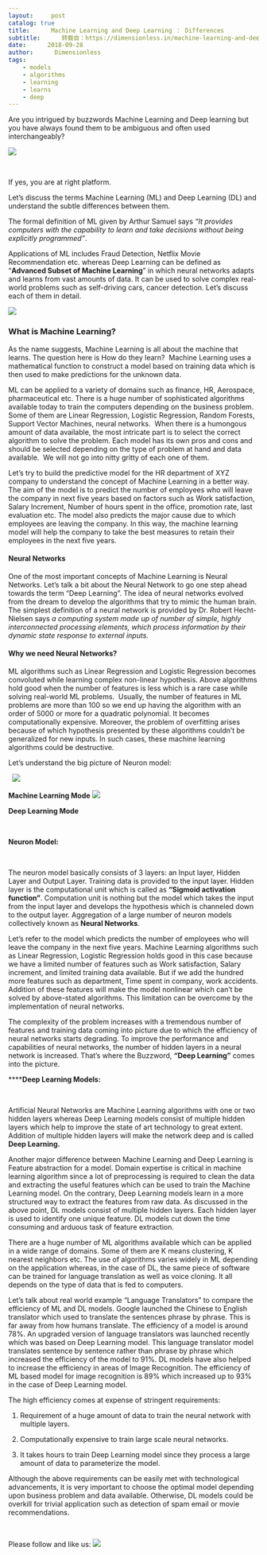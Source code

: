 ```yaml
---
layout:     post
catalog: true
title:      Machine Learning and Deep Learning ： Differences
subtitle:      转载自：https://dimensionless.in/machine-learning-and-deep-learning-differences/
date:      2018-09-28
author:      Dimensionless
tags:
    - models
    - algorithms
    - learning
    - learns
    - deep
---
```


Are you intrigued by buzzwords Machine Learning and Deep learning but you have always found them to be ambiguous and often used interchangeably?

![](https://dimensionless.in/wp-content/uploads/2018/09/4.png)








 

If yes, you are at right platform.

Let’s discuss the terms Machine Learning (ML) and Deep Learning (DL) and understand the subtle differences between them.

The formal definition of ML given by Arthur Samuel says *“It provides computers with the capability to learn and take decisions without being explicitly programmed”*.

Applications of ML includes Fraud Detection, Netflix Movie Recommendation etc. whereas Deep Learning can be defined as “**Advanced Subset of Machine Learning**” in which neural networks adapts and learns from vast amounts of data. It can be used to solve complex real-world problems such as self-driving cars, cancer detection. Let’s discuss each of them in detail.

![](https://dimensionless.in/wp-content/uploads/2018/09/3.png)


### 

### **What is Machine Learning?**

As the name suggests, Machine Learning is all about the machine that learns. The question here is How do they learn?  Machine Learning uses a mathematical function to construct a model based on training data which is then used to make predictions for the unknown data.

ML can be applied to a variety of domains such as finance, HR, Aerospace, pharmaceutical etc. There is a huge number of sophisticated algorithms available today to train the computers depending on the business problem. Some of them are Linear Regression, Logistic Regression, Random Forests, Support Vector Machines, neural networks.  When there is a humongous amount of data available, the most intricate part is to select the correct algorithm to solve the problem. Each model has its own pros and cons and should be selected depending on the type of problem at hand and data available.  We will not go into nitty gritty of each one of them.

Let’s try to build the predictive model for the HR department of XYZ company to understand the concept of Machine Learning in a better way. The aim of the model is to predict the number of employees who will leave the company in next five years based on factors such as Work satisfaction, Salary Increment, Number of hours spent in the office, promotion rate, last evaluation etc. The model also predicts the major cause due to which employees are leaving the company. In this way, the machine learning model will help the company to take the best measures to retain their employees in the next five years.

#### **Neural Networks**

One of the most important concepts of Machine Learning is Neural Networks. Let’s talk a bit about the Neural Network to go one step ahead towards the term “Deep Learning”. The idea of neural networks evolved from the dream to develop the algorithms that try to mimic the human brain. The simplest definition of a neural network is provided by Dr. Robert Hecht-Nielsen says *a computing system made up of number of simple, highly interconnected processing elements, which process information by their dynamic state response to external inputs.*

#### **Why we need Neural Networks?**

ML algorithms such as Linear Regression and Logistic Regression becomes convoluted while learning complex non-linear hypothesis. Above algorithms hold good when the number of features is less which is a rare case while solving real-world ML problems.  Usually, the number of features in ML problems are more than 100 so we end up having the algorithm with an order of 5000 or more for a quadratic polynomial. It becomes computationally expensive. Moreover, the problem of overfitting arises because of which hypothesis presented by these algorithms couldn’t be generalized for new inputs. In such cases, these machine learning algorithms could be destructive.

Let’s understand the big picture of Neuron model:

 
![](https://dimensionless.in/wp-content/uploads/2018/09/2.png)


**Machine Learning Mode**
![](https://dimensionless.in/wp-content/uploads/2018/09/Picture1.png)


**Deep Learning Mode**









 

**Neuron Model:**

 

The neuron model basically consists of 3 layers: an Input layer, Hidden Layer and Output Layer. Training data is provided to the input layer. Hidden layer is the computational unit which is called as **“Sigmoid activation** **function”**. Computation unit is nothing but the model which takes the input from the input layer and develops the hypothesis which is channeled down to the output layer. Aggregation of a large number of neuron models collectively known as **Neural Networks**.

Let’s refer to the model which predicts the number of employees who will leave the company in the next five years. Machine Learning algorithms such as Linear Regression, Logistic Regression holds good in this case because we have a limited number of features such as Work satisfaction, Salary increment, and limited training data available. But if we add the hundred more features such as department, Time spent in company, work accidents. Addition of these features will make the model nonlinear which can’t be solved by above-stated algorithms. This limitation can be overcome by the implementation of neural networks.

The complexity of the problem increases with a tremendous number of features and training data coming into picture due to which the efficiency of neural networks starts degrading. To improve the performance and capabilities of neural networks, the number of hidden layers in a neural network is increased. That’s where the Buzzword, **“Deep Learning”** comes into the picture.

******Deep Learning Models:**

 

Artificial Neural Networks are Machine Learning algorithms with one or two hidden layers whereas Deep Learning models consist of multiple hidden layers which help to improve the state of art technology to great extent. Addition of multiple hidden layers will make the network deep and is called **Deep Learning.**

Another major difference between Machine Learning and Deep Learning is Feature abstraction for a model. Domain expertise is critical in machine learning algorithm since a lot of preprocessing is required to clean the data and extracting the useful features which can be used to train the Machine Learning model. On the contrary, Deep Learning models learn in a more structured way to extract the features from raw data. As discussed in the above point, DL models consist of multiple hidden layers. Each hidden layer is used to identify one unique feature. DL models cut down the time consuming and arduous task of feature extraction.

There are a huge number of ML algorithms available which can be applied in a wide range of domains. Some of them are K means clustering, K nearest neighbors etc. The use of algorithms varies widely in ML depending on the application whereas, in the case of DL, the same piece of software can be trained for language translation as well as voice cloning. It all depends on the type of data that is fed to computers.

Let’s talk about real world example “Language Translators” to compare the efficiency of ML and DL models. Google launched the Chinese to English translator which used to translate the sentences phrase by phrase. This is far away from how humans translate. The efficiency of a model is around 78%. An upgraded version of language translators was launched recently which was based on Deep Learning model. This language translator model translates sentence by sentence rather than phrase by phrase which increased the efficiency of the model to 91%. DL models have also helped to increase the efficiency in areas of Image Recognition. The efficiency of ML based model for image recognition is 89% which increased up to 93% in the case of Deep Learning model.

The high efficiency comes at expense of stringent requirements:

1. Requirement of a huge amount of data to train the neural network with multiple layers.

1. Computationally expensive to train large scale neural networks.

1. It takes hours to train Deep Learning model since they process a large amount of data to parameterize the model.


Although the above requirements can be easily met with technological advancements, it is very important to choose the optimal model depending upon business problem and data available. Otherwise, DL models could be overkill for trivial application such as detection of spam email or movie recommendations.

 

Please follow and like us:
![](https://dimensionless.in/wp-content/plugins/ultimate-social-media-icons/images/follow_subscribe.png)

